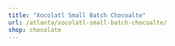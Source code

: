 ```yaml
---
title: "Xocolatl Small Batch Chocoalte"
url: /atlanta/xocolatl-small-batch-chocoalte/
shop: chocolate
---
```

